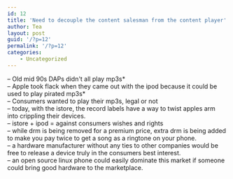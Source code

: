```yaml
---
id: 12
title: 'Need to decouple the content salesman from the content player'
author: Tea
layout: post
guid: '/?p=12'
permalink: '/?p=12'
categories:
    - Uncategorized
---
```


 – Old mid 90s DAPs didn't all play mp3s\*  
 – Apple took flack when they came out with the ipod because it could be used to play pirated mp3s\*  
 – Consumers wanted to play their mp3s, legal or not  
 – today, with the istore, the record labels have a way to twist apples arm into crippling their devices.  
 – istore + ipod = against consumers wishes and rights  
 – while drm is being removed for a premium price, extra drm is being added to make you pay twice to get a song as a ringtone on your phone.  
 – a hardware manufacturer without any ties to other companies would be free to release a device truly in the consumers best interest.  
 – an open source linux phone could easily dominate this market if someone could bring good hardware to the marketplace.